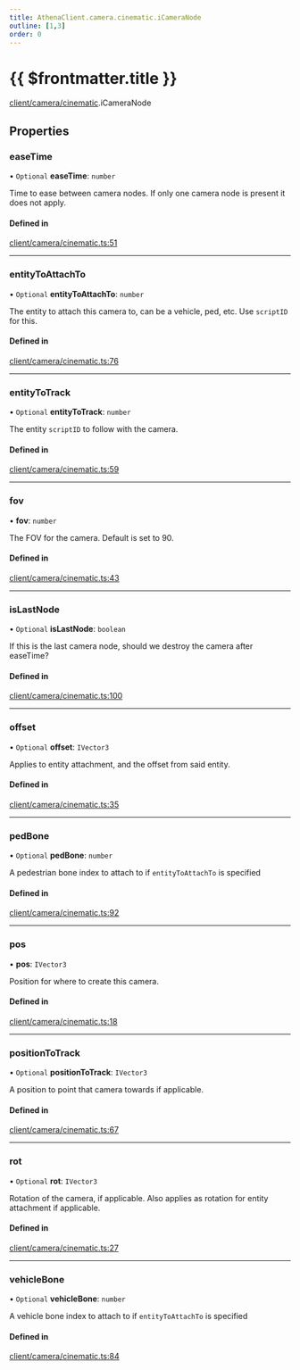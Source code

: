 ```yaml
---
title: AthenaClient.camera.cinematic.iCameraNode
outline: [1,3]
order: 0
---
```


# {{ $frontmatter.title }}


[client/camera/cinematic](../modules/client_camera_cinematic.md).iCameraNode

## Properties

### easeTime

• `Optional` **easeTime**: `number`

Time to ease between camera nodes. If only one camera node is present it does not apply.

#### Defined in

[client/camera/cinematic.ts:51](https://github.com/Stuyk/altv-athena/blob/d77637c/src/core/client/camera/cinematic.ts#L51)

___

### entityToAttachTo

• `Optional` **entityToAttachTo**: `number`

The entity to attach this camera to, can be a vehicle, ped, etc.
Use `scriptID` for this.

#### Defined in

[client/camera/cinematic.ts:76](https://github.com/Stuyk/altv-athena/blob/d77637c/src/core/client/camera/cinematic.ts#L76)

___

### entityToTrack

• `Optional` **entityToTrack**: `number`

The entity `scriptID` to follow with the camera.

#### Defined in

[client/camera/cinematic.ts:59](https://github.com/Stuyk/altv-athena/blob/d77637c/src/core/client/camera/cinematic.ts#L59)

___

### fov

• **fov**: `number`

The FOV for the camera. Default is set to 90.

#### Defined in

[client/camera/cinematic.ts:43](https://github.com/Stuyk/altv-athena/blob/d77637c/src/core/client/camera/cinematic.ts#L43)

___

### isLastNode

• `Optional` **isLastNode**: `boolean`

If this is the last camera node, should we destroy the camera after easeTime?

#### Defined in

[client/camera/cinematic.ts:100](https://github.com/Stuyk/altv-athena/blob/d77637c/src/core/client/camera/cinematic.ts#L100)

___

### offset

• `Optional` **offset**: `IVector3`

Applies to entity attachment, and the offset from said entity.

#### Defined in

[client/camera/cinematic.ts:35](https://github.com/Stuyk/altv-athena/blob/d77637c/src/core/client/camera/cinematic.ts#L35)

___

### pedBone

• `Optional` **pedBone**: `number`

A pedestrian bone index to attach to if `entityToAttachTo` is specified

#### Defined in

[client/camera/cinematic.ts:92](https://github.com/Stuyk/altv-athena/blob/d77637c/src/core/client/camera/cinematic.ts#L92)

___

### pos

• **pos**: `IVector3`

Position for where to create this camera.

#### Defined in

[client/camera/cinematic.ts:18](https://github.com/Stuyk/altv-athena/blob/d77637c/src/core/client/camera/cinematic.ts#L18)

___

### positionToTrack

• `Optional` **positionToTrack**: `IVector3`

A position to point that camera towards if applicable.

#### Defined in

[client/camera/cinematic.ts:67](https://github.com/Stuyk/altv-athena/blob/d77637c/src/core/client/camera/cinematic.ts#L67)

___

### rot

• `Optional` **rot**: `IVector3`

Rotation of the camera, if applicable.
Also applies as rotation for entity attachment if applicable.

#### Defined in

[client/camera/cinematic.ts:27](https://github.com/Stuyk/altv-athena/blob/d77637c/src/core/client/camera/cinematic.ts#L27)

___

### vehicleBone

• `Optional` **vehicleBone**: `number`

A vehicle bone index to attach to if `entityToAttachTo` is specified

#### Defined in

[client/camera/cinematic.ts:84](https://github.com/Stuyk/altv-athena/blob/d77637c/src/core/client/camera/cinematic.ts#L84)
